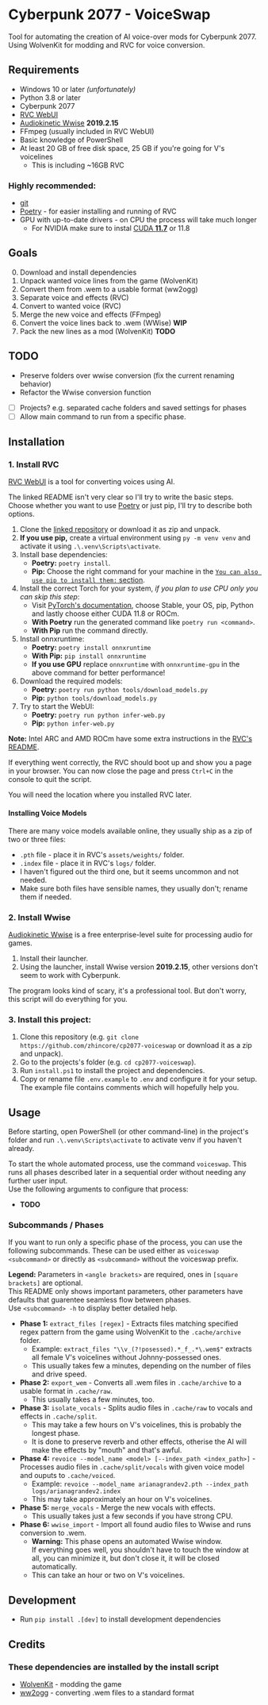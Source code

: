 # Cyberpunk 2077 - VoiceSwap

Tool for automating the creation of AI voice-over mods for Cyberpunk 2077.  
Using WolvenKit for modding and RVC for voice conversion.

## Requirements

- Windows 10 or later _(unfortunately)_
- Python 3.8 or later
- Cyberpunk 2077
- [RVC WebUI](https://github.com/RVC-Project/Retrieval-based-Voice-Conversion-WebUI/blob/main/docs/en/README.en.md)
- [Audiokinetic Wwise](https://www.audiokinetic.com/en/products/wwise) **2019.2.15**
- FFmpeg (usually included in RVC WebUI)
- Basic knowledge of PowerShell
- At least 20 GB of free disk space, 25 GB if you're going for V's voicelines
  - This is including ~16GB RVC

### Highly recommended:

- [git](https://git-scm.com/downloads)
- [Poetry](https://python-poetry.org/docs/) - for easier installing and running of RVC
- GPU with up-to-date drivers - on CPU the process will take much longer
  - For NVIDIA make sure to instal [CUDA **11.7**](https://developer.nvidia.com/cuda-11-8-0-download-archive) or 11.8

## Goals

0. Download and install dependencies
1. Unpack wanted voice lines from the game (WolvenKit)
2. Convert them from .wem to a usable format (ww2ogg)
3. Separate voice and effects (RVC)
4. Convert to wanted voice (RVC)
5. Merge the new voice and effects (FFmpeg)
6. Convert the voice lines back to .wem (WWise) **WIP**
7. Pack the new lines as a mod (WolvenKit) **TODO**

## TODO

- Preserve folders over wwise conversion (fix the current renaming behavior)
- Refactor the Wwise conversion function

- [ ] Projects? e.g. separated cache folders and saved settings for phases
- [ ] Allow main command to run from a specific phase.

## Installation

### 1. Install RVC

[RVC WebUI](https://github.com/RVC-Project/Retrieval-based-Voice-Conversion-WebUI/blob/main/docs/en/README.en.md) is a tool for converting voices using AI.

The linked README isn't very clear so I'll try to write the basic steps.
Choose whether you want to use [Poetry](https://python-poetry.org/docs/) or just pip, I'll try to describe both options.

1. Clone the [linked repository](https://github.com/RVC-Project/Retrieval-based-Voice-Conversion-WebUI) or download it as zip and unpack.
2. **If you use pip,** create a virtual environment using `py -m venv venv` and activate it using `.\.venv\Scripts\activate`.
3. Install base dependencies:
   - **Poetry:** `poetry install`.
   - **Pip:** Choose the right command for your machine in the [`You can also use pip to install them:` section](https://github.com/RVC-Project/Retrieval-based-Voice-Conversion-WebUI/blob/main/docs/en/README.en.md).
4. Install the correct Torch for your system, _if you plan to use CPU only you can skip this step_:
   - Visit [PyTorch's documentation](https://pytorch.org/get-started/locally/), choose Stable, your OS, pip, Python and lastly choose either CUDA 11.8 or ROCm.
   - **With Poetry** run the generated command like `poetry run <command>`.
   - **With Pip** run the command directly.
5. Install onnxruntime:
   - **Poetry:** `poetry install onnxruntime`
   - **With Pip:** `pip install onnxruntime`
   - **If you use GPU** replace `onnxruntime` with `onnxruntime-gpu` in the above command for better performance!
6. Download the required models:
   - **Poetry:** `poetry run python tools/download_models.py`
   - **Pip:** `python tools/download_models.py`
7. Try to start the WebUI:
   - **Poetry:** `poetry run python infer-web.py`
   - **Pip:** `python infer-web.py`

**Note:** Intel ARC and AMD ROCm have some extra instructions in the [RVC's README](https://github.com/RVC-Project/Retrieval-based-Voice-Conversion-WebUI/blob/main/docs/en/README.en.md).

If everything went correctly, the RVC should boot up and show you a page in your browser. You can now close the page and press `Ctrl+C` in the console to quit the script.

You will need the location where you installed RVC later.

#### Installing Voice Models

There are many voice models available online, they usually ship as a zip of two or three files:

- `.pth` file - place it in RVC's `assets/weights/` folder.
- `.index` file - place it in RVC's `logs/` folder.
- I haven't figured out the third one, but it seems uncommon and not needed.
- Make sure both files have sensible names, they usually don't; rename them if needed.

### 2. Install Wwise

[Audiokinetic Wwise](https://www.audiokinetic.com/en/products/wwise) is a free enterprise-level suite for processing audio for games.

1. Install their launcher.
2. Using the launcher, install Wwise version **2019.2.15**, other versions don't seem to work with Cyberpunk.

The program looks kind of scary, it's a professional tool.
But don't worry, this script will do everything for you.

### 3. Install this project:

1.  Clone this repository (e.g. `git clone https://github.com/zhincore/cp2077-voiceswap` or download it as a zip and unpack).
2.  Go to the projects's folder (e.g. `cd cp2077-voiceswap`).
3.  Run `install.ps1` to install the project and dependencies.
4.  Copy or rename file `.env.example` to `.env` and configure it for your setup.
    The example file contains comments which will hopefully help you.

## Usage

Before starting, open PowerShell (or other command-line) in the project's folder and run `.\.venv\Scripts\activate` to activate venv if you haven't already.

To start the whole automated process, use the command `voiceswap`.
This runs all phases described later in a sequential order without needing any further user input.  
Use the following arguments to configure that process:

- **TODO**

### Subcommands / Phases

If you want to run only a specific phase of the process, you can use the following subcommands.
These can be used either as `voiceswap <subcommand>` or directly as `<subcommand>` without the voiceswap prefix.

**Legend:** Parameters in `<angle brackets>` are required, ones in `[square brackets]` are optional.  
This README only shows important parameters, other parameters have defaults that guarentee seamless flow between phases.  
Use `<subcommand> -h` to display better detailed help.

- **Phase 1:** `extract_files [regex]` - Extracts files matching specified regex pattern from the game using WolvenKit to the `.cache/archive` folder.
  - Example: `extract_files "\\v_(?!posessed).*_f_.*\.wem$"` extracts all female V's voicelines without Johnny-possessed ones.
  - This usually takes few a minutes, depending on the number of files and drive speed.
- **Phase 2:** `export_wem` - Converts all .wem files in `.cache/archive` to a usable format in `.cache/raw`.
  - This usually takes a few minutes, too.
- **Phase 3:** `isolate_vocals` - Splits audio files in `.cache/raw` to vocals and effects in `.cache/split`.
  - This may take a few hours on V's voicelines, this is probably the longest phase.
  - It is done to preserve reverb and other effects, otherise the AI will make the effects by "mouth" and that's awful.
- **Phase 4:** `revoice --model_name <model> [--index_path <index_path>]` - Processes audio files in `.cache/split/vocals` with given voice model and ouputs to `.cache/voiced`.
  - Example: `revoice --model_name arianagrandev2.pth --index_path logs/arianagrandev2.index`
  - This may take approximately an hour on V's voicelines.
- **Phase 5:** `merge_vocals` - Merge the new vocals with effects.
  - This usually takes just a few seconds if you have strong CPU.
- **Phase 6:** `wwise_import` - Import all found audio files to Wwise and runs conversion to .wem.
  - **Warning:** This phase opens an automated Wwise window.  
    If everything goes well, you shouldn't have to touch the window at all, you can minimize it, but don't close it, it will be closed automatically.
  - This can take an hour or two on V's voicelines.

## Development

- Run `pip install .[dev]` to install development dependencies

## Credits

### These dependencies are installed by the install script

- [WolvenKit](https://github.com/WolvenKit/WolvenKit) - modding the game
- [ww2ogg](https://github.com/hcs64/ww2ogg) - converting .wem files to a standard format
